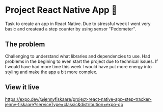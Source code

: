 # Project React Native App 📱

Task to create an app in React Native. Due to stressful week I went very basic and createad a step counter by using sensor "Pedometer". 

## The problem

Challenging to understand what libraries and dependencies to use. Had problems in the begining to even start the project due to technical issues. If I would have had more time this week I would have put more energy into styling and make the app a bit more complex. 

## View it live
https://expo.dev/@jennyfiskaare/project-react-native-app-step-tracker-jenny-fiskaare?serviceType=classic&distribution=expo-go



